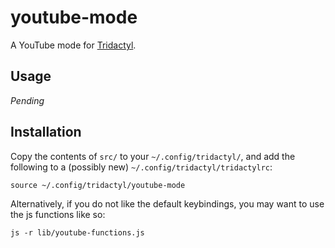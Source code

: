 # youtube-mode

A YouTube mode for [Tridactyl](https://github.com/tridactyl/tridactyl).

## Usage

*Pending*

## Installation

Copy the contents of `src/` to your `~/.config/tridactyl/`, and add
the following to a (possibly new) `~/.config/tridactyl/tridactylrc`:

```
source ~/.config/tridactyl/youtube-mode
```

Alternatively, if you do not like the default keybindings, you may
want to use the js functions like so:

```
js -r lib/youtube-functions.js

```
